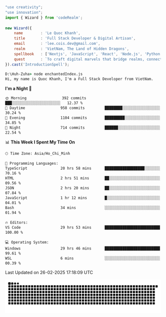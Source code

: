 <!--x axis divider-->

```js 
"use creativity";
"use innovation";
import { Wizard } from 'codeRealm';

new Wizard({
    name        : 'Le Quoc Khanh',
    title       : 'Full Stack Developer & Digital Artisan',
    email       : 'lee.cois.dev@gmail.com',
    realm       : 'VietNam, The Land of Hidden Dragons',
    spellbook   : ['Nextjs', 'JavaScript', 'React', 'Node.js', 'Python', 'Django', 'Cloud Services'],
    quest       : `To craft digital marvels that bridge realms, connect cultures, and bring imagination to life.`,
}).cast('IntroductionSpell');
```

```cmd
D:\Huh-Zuha> node enchantedIndex.js
Hi, my name is Quoc Khanh, I'm a Full Stack Developer from VietNam.
```
<!--START_SECTION:waka-->
**I'm a Night 🦉** 

```text
🌞 Morning                392 commits         ███░░░░░░░░░░░░░░░░░░░░░░   12.37 % 
🌆 Daytime                958 commits         ████████░░░░░░░░░░░░░░░░░   30.24 % 
🌃 Evening                1104 commits        █████████░░░░░░░░░░░░░░░░   34.85 % 
🌙 Night                  714 commits         ██████░░░░░░░░░░░░░░░░░░░   22.54 % 
```


📊 **This Week I Spent My Time On** 

```text
🕑︎ Time Zone: Asia/Ho_Chi_Minh

💬 Programming Languages: 
TypeScript               20 hrs 58 mins      ██████████████████░░░░░░░   70.16 % 
HTML                     2 hrs 51 mins       ██░░░░░░░░░░░░░░░░░░░░░░░   09.56 % 
JSON                     2 hrs 20 mins       ██░░░░░░░░░░░░░░░░░░░░░░░   07.84 % 
JavaScript               1 hr 12 mins        █░░░░░░░░░░░░░░░░░░░░░░░░   04.01 % 
Bash                     34 mins             ░░░░░░░░░░░░░░░░░░░░░░░░░   01.94 % 

🔥 Editors: 
VS Code                  29 hrs 53 mins      █████████████████████████   100.00 % 

💻 Operating System: 
Windows                  29 hrs 46 mins      █████████████████████████   99.61 % 
WSL                      6 mins              ░░░░░░░░░░░░░░░░░░░░░░░░░   00.39 % 
```


 Last Updated on 26-02-2025 17:18:09 UTC
<!--END_SECTION:waka-->
<picture>
  <source media="(prefers-color-scheme: dark)" srcset="https://raw.githubusercontent.com/leecois/leecois/output/github-contribution-grid-snake-dark.svg">
  <source media="(prefers-color-scheme: light)" srcset="https://raw.githubusercontent.com/leecois/leecois/output/github-contribution-grid-snake.svg">
  <img alt="github contribution grid snake animation" src="https://raw.githubusercontent.com/leecois/leecois/output/github-contribution-grid-snake.svg">
</picture>
